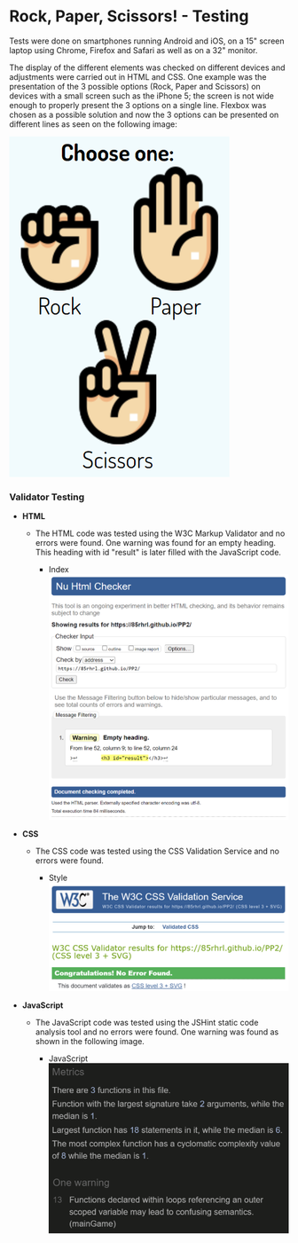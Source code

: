 # Rock, Paper, Scissors! - Testing
Tests were done on smartphones running Android and iOS, on a 15" screen laptop using Chrome, Firefox and Safari as well as on a 32" monitor.

The display of the different elements was checked on different devices and adjustments were carried out in HTML and CSS.
One example was the presentation of the 3 possible options (Rock, Paper and Scissors) on devices with a small screen such as the iPhone 5; the screen is not wide enough to properly present the 3 options on a single line. Flexbox was chosen as a possible solution and now the 3 options can be presented on different lines as seen on the following image:

![Choices on smaller screens](tests\images\testing-choices.png)

### Validator Testing

- __HTML__
    - The HTML code was tested using the W3C Markup Validator and no errors were found. One warning was found for an empty heading. This heading with id "result" is later filled with the JavaScript code.

        - Index
            ![index](tests\images\testing-html.png)

- __CSS__
    - The CSS code was tested using the CSS Validation Service and no errors were found.

        - Style
            ![style](tests\images\testing-css.png)

- __JavaScript__
    - The JavaScript code was tested using the JSHint static code analysis tool and no errors were found. One warning was found as shown in the following image.

        - JavaScript        
            ![javascript](tests\images\testing-js.png)